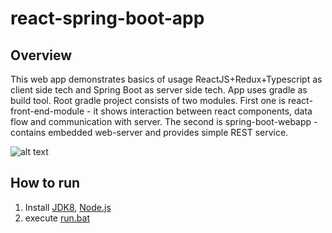 # react-spring-boot-app
## Overview
This web app demonstrates basics of usage ReactJS+Redux+Typescript as client side tech and Spring Boot as server side tech. App uses gradle as build tool. Root gradle project consists of two modules. First one is react-front-end-module - it shows interaction between react components, data flow and communication with server. The second is spring-boot-webapp - contains embedded web-server and provides simple REST service.

![alt text](https://i.imgur.com/I7K5OEW.gif)

## How to run
1. Install [JDK8](http://www.oracle.com/technetwork/java/javase/downloads/index.html), [Node.js](https://nodejs.org/en/download/)
2. execute [run.bat](run.bat)
